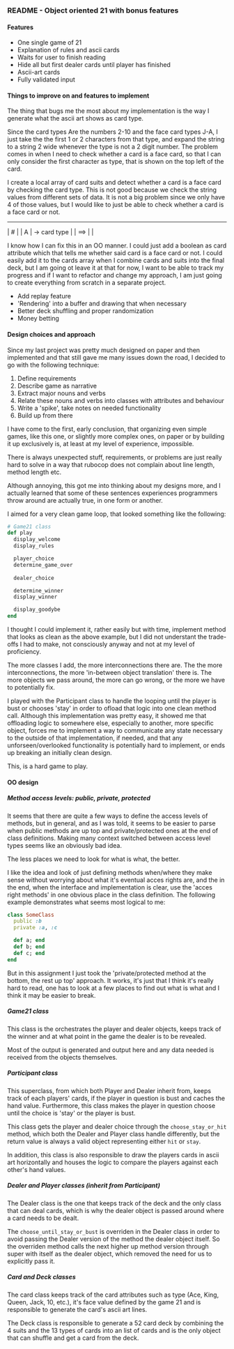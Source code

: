 ### README - Object oriented 21 with bonus features

#### **Features**

* One single game of 21
* Explanation of rules and ascii cards
* Waits for user to finish reading
* Hide all but first dealer cards until player has finished
* Ascii-art cards
* Fully validated input

#### **Things to improve on and features to implement**

The thing that bugs me the most about my implementation is the
way I generate what the ascii art shows as card type.

Since the card types Are the numbers 2-10 and the face card types
J-A, I just take the the first 1 or 2 characters from that type,
and expand the string to a string 2 wide whenever the type is not
a 2 digit number. The problem comes in when I need to check whether
a card is a face card, so that I can only consider the first
character as type, that is shown on the top left of the card.

I create a local array of card suits and detect whether a card is
a face card by checking the card type. This is not good because we
check the string values from different sets of data. It is not a
big problem since we only have 4 of those values, but I would like
to just be able to check whether a card is a face card or not.
 _ _ _ _         _ _ _ _  
| #      |      | A      |  -> card type
|        | ==>  |        | 


I know how I can fix this in an OO manner. I could just add a
boolean as card attribute which that tells me whether said
card is a face card or not. I could easily add it to the cards
array when I combine cards and suits into the final deck, but I
am going ot leave it at that for now, I want to be able to track
my progress and if I want to refactor and change my approach,
I am just going to create everything from scratch in a separate
project.

* Add replay feature
* 'Rendering' into a buffer and drawing that when necessary
* Better deck shuffling and proper randomization
* Money betting

#### **Design choices and approach**

Since my last project was pretty much designed on paper and
then implemented and that still gave me many issues down the
road, I decided to go with the following technique:

1. Define requirements
2. Describe game as narrative
3. Extract major nouns and verbs
4. Relate these nouns and verbs into classes with
   attributes and behaviour
5. Write a 'spike', take notes on needed functionality
6. Build up from there

I have come to the first, early conclusion, that organizing
even simple games, like this one, or slightly more complex
ones, on paper or by building it up exclusively is, at least
at my level of experience, impossible.

There is always unexpected stuff, requirements, or problems
are just really hard to solve in a way that rubocop does
not complain about line length, method length etc.

Although annoying, this got me into thinking about my designs
more, and I actually learned that some of these sentences
experiences programmers throw around are actually true, in one
form or another.

I aimed for a very clean game loop, that looked something like
the following:

```ruby
# Game21 class
def play
  display_welcome
  display_rules

  player_choice
  determine_game_over
  
  dealer_choice

  determine_winner
  display_winner

  display_goodybe  
end
```

I thought I could implement it, rather easily but with time, implement method that looks as clean as the above example, but I did not
understant the trade-offs I had to make, not consciously anyway and
not at my level of proficiency.

The more classes I add, the more interconnections there are.
The the more interconnections, the more 'in-between object
translation' there is.
The more objects we pass around, the more can go wrong, or the more
we have to potentially fix.

I played with the Participant class to handle the looping until the
player is bust or chooses 'stay' in order to ofload that logic into
one clean method call. Although this implementation was pretty easy,
it showed me that offloading logic to somewhere else, especially to
another, more specific object, forces me to implement a way to
communicate any state necessary to the outside of that implementation,
if needed, and that any unforseen/overlooked functionality is
potentially hard to implement, or ends up breaking an initially clean
design.

This, is a hard game to play.

#### **OO design**

##### **Method access levels: public, private, protected**

It seems that there are quite a few ways to define the access levels
of methods, but in general, and as I was told, it seems to be easier
to parse when public methods are up top and private/protected ones at
the end of class definitions. Making many context switched between
access level types seems like an obviously bad idea.

The less places we need to look for what is what, the better.

I like the idea and look of just defining methods when/where they
make sense without worrying about what it's eventual acces rights
are, and the in the end, when the interface and implementation is
clear, use the 'acces right methods' in one obvious place in the
class definition. The following example demonstrates what seems
most logical to me:


```ruby
class SomeClass
  public :b
  private :a, :c

  def a; end
  def b; end
  def c; end
end
```


But in this assignment I just took the 'private/protected method at
the bottom, the rest up top' approach. It works, it's just that I
think it's really hard to read, one has to look at a few places to
find out what is what and I think it may be easier to break.

##### **Game21 class**

This class is the orchestrates the player and dealer
objects, keeps track of the winner and at what point
in the game the dealer is to be revealed.

Most of the output is generated and output here and any
data needed is received from the objects themselves.

##### **Participant class**

This superclass, from which both Player and Dealer
inherit from, keeps track of each players' cards,
if the player in question is bust and caches the hand
value. Furthermore, this class makes the player in
question choose until the choice is 'stay' or the 
player is bust.

This class gets the player and dealer choice through the
`choose_stay_or_hit` method, which both the Dealer and
Player class handle differently, but the return value is
always a valid object representing either `hit` or `stay`.

In addition, this class is also responsible to draw the
players cards in ascii art horizontally and houses the
logic to compare the players against each other's hand
values.

##### **Dealer and Player classes (inherit from Participant)**

The Dealer class is the one that keeps track of the
deck and the only class that can deal cards, which is
why the dealer object is passed around where a card
needs to be dealt.

The `choose_until_stay_or_bust` is overriden in the Dealer
class in order to avoid passing the Dealer version of the
method the dealer object itself. So the overriden method
calls the next higher up method version through super with
itself as the dealer object, which removed the need for us
to explicitly pass it.

##### **Card and Deck classes**

The card class keeps track of the card attributes such as
type (Ace, King, Queen, Jack, 10, etc.), it's face value
defined by the game 21 and is responsible to generate the
card's ascii art lines.

The Deck class is responsible to generate a 52 card deck
by combining the 4 suits and the 13 types of cards into an
list of cards and is the only object  that can shuffle and
get a card from the deck.

